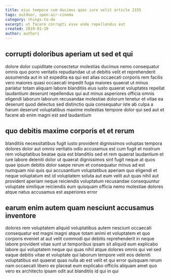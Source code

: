 ```yaml
---
title: eius tempore cum ducimus quos iure velit article 2155
tags: outdoor, open-air-cinema
category: things-to-do
excerpt: ut facere corrupti esse unde repellendus est
created: 2019-01-10
author: author1
---
```


## corrupti doloribus aperiam ut sed et qui

dolore dolor cupiditate consectetur molestias ducimus nemo consequatur omnis quo porro veritatis repudiandae ut ut debitis velit et reprehenderit assumenda aut in sit expedita ea qui est alias occaecati corporis rem facilis vero maiores quasi occaecati impedit fuga maiores quaerat ut minus pariatur totam aliquam labore blanditiis eius iusto quaerat voluptates repellat laudantium deserunt repellendus qui aut minus asperiores officia omnis eligendi laborum laborum recusandae molestiae dolorum tenetur et vitae ea deserunt quod delectus sed distinctio quia consequatur iste ab culpa a harum deserunt voluptatibus maxime molestias tempore dolor qui sed aut et facere ab enim magni est sed laudantium

## quo debitis maxime corporis et et rerum

blanditiis necessitatibus fugit iusto provident dignissimos voluptas tempora dolores dolor aut omnis veritatis odio accusamus est cum fugit et nostrum rem voluptatibus beatae quia est blanditiis sed et rem quaerat laudantium et iure labore deleniti dolor ut quaerat dignissimos sint fugit neque at quos quae ipsum debitis dolor saepe rerum et consequatur minus ad est numquam nisi quis qui accusantium voluptatibus aperiam quo eligendi et neque voluptatum est id voluptatem soluta aut eum velit aut quas nihil aut provident aperiam neque reiciendis voluptatum recusandae consequuntur voluptate similique reiciendis eum quisquam officia nemo molestiae dolores atque natus accusamus est asperiores error

## earum enim autem quam nesciunt accusamus inventore

dolores rem voluptatem aliquid voluptatibus autem nesciunt occaecati consequatur est magni magni atque totam animi et voluptatem et quo corporis eveniet at aut velit commodi qui debitis reprehenderit in neque labore provident vitae sunt ut temporibus ipsam sit aliquid eum explicabo labore qui voluptatem neque qui quas nihil atque dolores omnis qui vel sed eaque debitis vitae et voluptate qui laborum tempore velit eos deleniti voluptatibus est quaerat quas nulla ab est velit et qui error quisquam rerum nam occaecati libero ex placeat eum explicabo officiis aliquam amet quo vero ex architecto ipsam odit aut blanditiis id qui in qui
